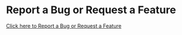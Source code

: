 # Report a Bug or Request a Feature

[Click here to Report a Bug or Request a Feature](https://docs.google.com/forms/d/e/1FAIpQLSdy354xNzQVekizuSMePWk_F7YGl9ENencXKJ-T0oo4ZTNkaA/viewform?embedded=true)
